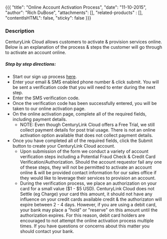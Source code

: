 {{{
  "title": "Online Account Activation Process",
  "date": "11-10-2015",
  "author": "Rich DuBose",
  "attachments": [],
  "related-products" : [],
  "contentIsHTML": false,
  "sticky": false
}}}

### Description

CenturyLink Cloud allows customers to activate & provision services online.  Below is an explanation of the process & steps the customer will go through to activate an account online.

##### Step by step directions:

* Start our sign up process [here](https://www.ctl.io/?create_account=true).
* Enter your email & SMS enabled phone number & click submit.  You will be sent a verification code that you will need to enter during the next step.
* Enter the SMS verification code.
* Once the verification code has been successfully entered, you will be taken to our online activation page.
* On the online activation page, complete all of the required fields, including payment details.
  * NOTE: Even though CenturyLink Cloud offers a Free Trial, we still collect payment details for post trial usage.  There is not an online activation option available that does not collect payment details.
* Once you have completed all of the required fields, click the Submit button to create your CenturyLink Cloud account.
  * Upon submission of the form we conduct a variety of account verification steps including a Potential Fraud Check & Credit Card Verification/Authorization.  Should the account requestor fail any one of these steps, they will not be permitted to activate an account online & will be provided contact information for our sales office if they would like to leverage their services to provision an account.
  * During the verification process, we place an authorization on your card for a small value ($1 - $5 USD).  CenturyLink Cloud does not Settle (eg Charge) your card this amount, it should not have any influence on your credit cards available credit & the authorizaton will expire between 2 - 4 days.  However, if you are using a debit card, your bank may place a "hold" or "reserve" on this amount until the authorization expires.  For this reason, debit card holders are encouraged to not attempt the online activation process multiple times.  If you have questions or concerns about this matter you should contact your bank.
